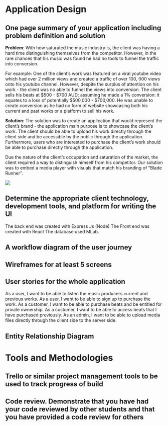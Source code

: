 # Application Design

## One page summary of your application including problem definition and solution
<b>Problem</b>: With how saturated the music industry is, the client was having a hard time distinguishing themselves from the competitor. However, in the rare chances that his music was found he had no tools to funnel the traffic into conversion.

For example:
One of the client’s work was featured on a viral youtube video which had over 2 million views and created a traffic of over 100, 000 views onto his youtube channel. However, despite the surplus of attention on his work - the client was no able to funnel the views into conversion. The client sells his beats at $500 - $700 AUD; assuming he made a 1% conversion: it equates to a loss of potentially $500,000 - $700,000. He was unable to create conversion as he had no form of website showcasing both his current and past works or a platform to sell his work.

<b>Solution</b>: The solution was to create an application that would represent the client’s brand - the application main purpose is to showcase the client’s work. The client should be able to upload his work directly through the client side and be accessible by the public through the application. Furthermore, users who are interested to purchase the client’s work should be able to purchase directly through the application.

Due the nature of the client’s occupation and saturation of the market, the client required a way to distinguish himself from his competitor. Our solution was to embed a media player with visuals that match his branding of “Blade Runner”.

<img src="http://i.imgur.com/Oc5EMNl.png" >

## Determine the appropriate client technology, development tools, and platform for writing the UI

The back end was created with Express Js (Node) The Front end was created with React
The database used MLab.

## A workflow diagram of the user journey

## Wireframes for at least 5 screens

## User stories for the whole application

As a user, I want to be able to listen the music producers current and previous works.
As a user, I want to be able to sign up to purchase the work.
As a customer, I want to be able to purchase beats and be entitled for private ownership.
As a customer, I want to be able to access beats that I have purchased previously.
As an admin, I want to be able to upload media files directly through the client side to the server side.

## Entity Relationship Diagram 

# Tools and Methodologies 

## Trello or similar project management tools to be used to track progress of build

## Code review. Demonstrate that you have had your code reviewed by other students and that you have provided a code review for others
